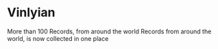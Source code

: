 # Vinlyian
More than 100 Records, from around the world Records from around the world, is now collected in one place
